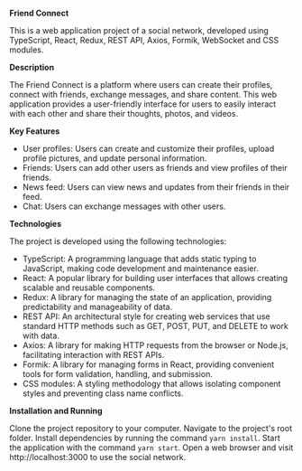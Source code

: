 **Friend Connect**

This is a web application project of a social network, developed using TypeScript, React, Redux, REST API, Axios, Formik, WebSocket and CSS modules.


**Description**

The Friend Connect is a platform where users can create their profiles, connect with friends, exchange messages, and share content. This web application provides a user-friendly interface for users to easily interact with each other and share their thoughts, photos, and videos.


**Key Features**
* User profiles: Users can create and customize their profiles, upload profile pictures, and update personal information.
* Friends: Users can add other users as friends and view profiles of their friends.
* News feed: Users can view news and updates from their friends in their feed.
* Chat: Users can exchange messages with other users.


**Technologies**

The project is developed using the following technologies:
* TypeScript: A programming language that adds static typing to JavaScript, making code development and maintenance easier.
* React: A popular library for building user interfaces that allows creating scalable and reusable components.
* Redux: A library for managing the state of an application, providing predictability and manageability of data.
* REST API: An architectural style for creating web services that use standard HTTP methods such as GET, POST, PUT, and DELETE to work with data.
* Axios: A library for making HTTP requests from the browser or Node.js, facilitating interaction with REST APIs.
* Formik: A library for managing forms in React, providing convenient tools for form validation, handling, and submission.
* CSS modules: A styling methodology that allows isolating component styles and preventing class name conflicts.


**Installation and Running**

Clone the project repository to your computer.
Navigate to the project's root folder.
Install dependencies by running the command `yarn install`.
Start the application with the command `yarn start`.
Open a web browser and visit http://localhost:3000 to use the social network.